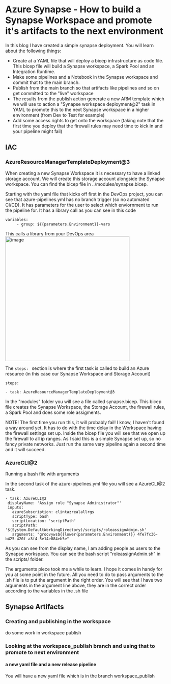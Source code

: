 # Azure Synapse - How to build a Synapse Workspace and promote it's artifacts to the next environment
 In this blog I have created a simple synapse deployment. You will learn about the following things:
 
 - Create at a YAML file that will deploy a bicep infrastructure as code file. This bicep file will build a Synapse workspace, a Spark Pool and an Integration Runtime. 
 - Make some pipelines and a Notebook in the Synapse workspace and commit that to the main branch. 
 - Publish from the main branch so that artifacts like pipelines and so on get committed to the "live" workspace
 - The results from the publish action generate a new ARM template which we will use to action a "Synapse workspace deployment@2" task in YAML to promote this to the next Synapse workspace in a higher environment (from Dev to Test for example)
 - Add some access rights to get onto the workspace (taking note that the first time you deploy that the firewall rules may need time to kick in and your pipeline might fail)
 
 ## IAC
 ### AzureResourceManagerTemplateDeployment@3

 When creating a new Synapse Workspace it is necessary to have a linked storage account. We will create this storage account alongside the Synapse workspace. You can find the bicep file in ../modules/synapse.bicep.
 
Starting with the yaml file that kicks off first in the DevOps project, you can see that azure-pipelines.yml has no branch trigger (so no automated CI/CD). It has parameters for the user to select which enviornment to run the pipeline for. It has a library call as you can see in this code

```
variables:
     - group: ${{parameters.Environment}}-vars
```
This calls a library from your DevOps area
<br>
<img width="390" alt="image" src="https://user-images.githubusercontent.com/30802291/231078348-2e918a3e-3f4d-4bc9-ac76-199a46f1c427.png">

The `steps: ` section is where the first task is called to build an Azure resource (in this case our Synapse Workspace and Storage Account)

```
steps:

- task: AzureResourceManagerTemplateDeployment@3
```

In the "modules" folder you will see a file called synapse.bicep. This bicep file creates the Synapse Workspace, the Storage Account, the firewall rules, a Spark Pool and does some role assigments.

NOTE! The first time you run this, it will probably fail! I know, I haven't found a way around yet. It has to do with the time delay in the Workspace having the firewall settings set up. Inside the bicep file you will see that we open up the firewall to all ip ranges. As I said this is a simple Synapse set up, so no fancy private networks. Just run the same very pipeline again a second time and it will succeed. 

 ### AzureCLI@2
 Running a bash file with arguments
 
 In the second task of the azure-pipelines.yml file you will see a AzureCLI@2 task. 
 ```
 - task: AzureCLI@2
  displayName: 'Assign role "Synapse Administrator"'
  inputs:
    azureSubscription: clintazrealallrgs
    scriptType: bash
    scriptLocation: 'scriptPath'
    scriptPath: '$(System.DefaultWorkingDirectory)/scripts/roleassignAdmin.sh'
    arguments: "groovyws${{lower(parameters.Environment)}} 4fe7fc36-b425-420f-a3f4-5e14e084eb5e"
 ```
 
 As you can see from the display name, I am adding people as users to the Synapse workspace. You can see the bash script "roleassignAdmin.sh" in the scripts/ folder.
 
 The arguments piece took me a while to learn. I hope it comes in handy for you at some point in the future. All you need to do to pass arguments to the .sh file is to put the argument in the right order. You will see that I have two arguments in the argument line above, they are in the correct order according to the variables in the .sh file
 
 
 ## Synapse Artifacts
 ### Creating and publishing in the workspace
 do some work in workspace
 publish
 ### Looking at the workspace_publish branch and using that to promote to next environment
 #### a new yaml file and a new release pipeline
 You will have a new yaml file which is in the branch workspace_publish 
 
 
 
 
 
 
